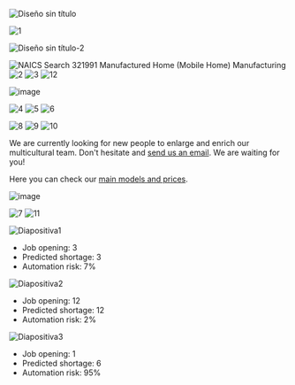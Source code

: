 ![Diseño sin título](https://user-images.githubusercontent.com/78742435/117493041-bacc0f00-af72-11eb-868a-33cae959aa8b.jpg)

![1](https://user-images.githubusercontent.com/78742435/117532769-86476a00-afe9-11eb-808f-5da5698bc82a.jpg)

![Diseño sin título-2](https://user-images.githubusercontent.com/78742435/117532972-55b40000-afea-11eb-9191-d49ddc67cafc.jpg)

![NAICS Search 321991  Manufactured Home (Mobile Home) Manufacturing](https://user-images.githubusercontent.com/78742435/117500563-18fdef80-af7d-11eb-8631-78d21064355a.jpg)
![2](https://user-images.githubusercontent.com/78742435/117505824-f53ea780-af84-11eb-9d8d-15ea30780fb7.jpg)
![3](https://user-images.githubusercontent.com/78742435/117506336-b9f0a880-af85-11eb-9523-6be84fd18a7c.jpg)
![12](https://user-images.githubusercontent.com/78742435/117569778-a3526a80-b0c7-11eb-8edb-233f13722b42.jpg)


![image](https://user-images.githubusercontent.com/78743391/114409830-23f67780-9bab-11eb-9f7f-cfbd7bfa510f.png)

![4](https://user-images.githubusercontent.com/78742435/117569765-9170c780-b0c7-11eb-9a9a-0fe9a309bb08.jpg)
![5](https://user-images.githubusercontent.com/78742435/117569468-1ce95900-b0c6-11eb-8af3-c3780ae615cd.jpg)
![6](https://user-images.githubusercontent.com/78742435/117569464-1955d200-b0c6-11eb-8860-70081cd47b01.jpg)


![8](https://user-images.githubusercontent.com/78742435/117569462-135ff100-b0c6-11eb-8880-58a1577d5c66.jpg)
![9](https://user-images.githubusercontent.com/78742435/117569457-0fcc6a00-b0c6-11eb-9d1e-5464fdda1e32.jpg)
![10](https://user-images.githubusercontent.com/78742435/117569444-fdeac700-b0c5-11eb-8208-d3e55dc0a3ca.jpg)
  
  We are currently looking for new people to enlarge and enrich our multicultural team. Don't hesitate and [send us an email](https://www.google.com/search?q=traducir+no+sabiamos+qu%C3%A9+poner+pero+hemos+puesto+este+link+para+ser+mas+guays&bih=736&biw=1517&hl=es&ei=fFR0YNDJDsHFgwfDmYygDQ&oq=traducir+no+sabiamos+qu%C3%A9+poner+pero+hemos+puesto+este+link+para+ser+mas+guays&gs_lcp=Cgdnd3Mtd2l6EAM6BwgAEEcQsANQ5hlY9iJgkSRoAHADeACAAdMEiAHAEJIBCzAuMy4xLjEuMS4xmAEAoAEBqgEHZ3dzLXdpesgBCMABAQ&sclient=gws-wiz&ved=0ahUKEwjQ95Lx8PjvAhXB4uAKHcMMA9QQ4dUDCA0&uact=5). We are waiting for you! 
  
Here you can check our [main models and prices](https://ayushop.es/products/bolsa-que-ayuso-eres-hoy). 



![image](https://user-images.githubusercontent.com/78743391/114411194-42a93e00-9bac-11eb-8b29-c66b3f6595c0.png)

![7](https://user-images.githubusercontent.com/78742435/117569840-d09f1880-b0c7-11eb-9005-4227f7714dbb.jpg)
![11](https://user-images.githubusercontent.com/78742435/117569792-b402e080-b0c7-11eb-8d00-dd4428b4b9e6.jpg)

![Diapositiva1](https://user-images.githubusercontent.com/78743391/114754830-4cbc6f80-9d59-11eb-9660-dd86b3e8ca08.JPG)
  * Job opening: 3
  * Predicted shortage: 3
  * Automation risk: 7%
  








![Diapositiva2](https://user-images.githubusercontent.com/78743391/114754868-57770480-9d59-11eb-9a8c-90d5ca2611df.JPG)
  * Job opening: 12
  * Predicted shortage: 12
  * Automation risk: 2%








![Diapositiva3](https://user-images.githubusercontent.com/78743391/114754929-63fb5d00-9d59-11eb-9715-c0d86bc3417d.JPG)
  * Job opening: 1
  * Predicted shortage: 6
  * Automation risk: 95%


